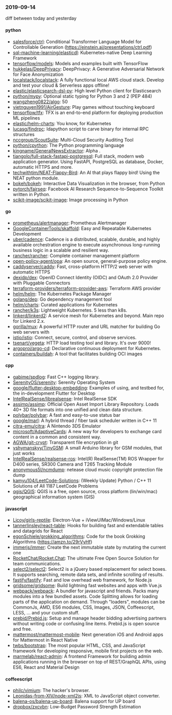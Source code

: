 ### 2019-09-14
diff between today and yesterday

#### python
* [salesforce/ctrl](https://github.com/salesforce/ctrl): Conditional Transformer Language Model for Controllable Generation (https://einstein.ai/presentations/ctrl.pdf)
* [sql-machine-learning/elasticdl](https://github.com/sql-machine-learning/elasticdl): Kubernetes-native Deep Learning Framework
* [tensorflow/models](https://github.com/tensorflow/models): Models and examples built with TensorFlow
* [hukkelas/DeepPrivacy](https://github.com/hukkelas/DeepPrivacy): DeepPrivacy: A Generative Adversarial Network for Face Anonymization
* [localstack/localstack](https://github.com/localstack/localstack):  A fully functional local AWS cloud stack. Develop and test your cloud & Serverless apps offline!
* [elastic/elasticsearch-dsl-py](https://github.com/elastic/elasticsearch-dsl-py): High level Python client for Elasticsearch
* [python/mypy](https://github.com/python/mypy): Optional static typing for Python 3 and 2 (PEP 484)
* [wangzheng0822/algo](https://github.com/wangzheng0822/algo): 50
* [vietnguyen1991/AirGesture](https://github.com/vietnguyen1991/AirGesture): Play games without touching keyboard
* [tensorflow/tfx](https://github.com/tensorflow/tfx): TFX is an end-to-end platform for deploying production ML pipelines
* [elastic/helm-charts](https://github.com/elastic/helm-charts): You know, for Kubernetes
* [lucasg/findrpc](https://github.com/lucasg/findrpc): Idapython script to carve binary for internal RPC structures
* [nccgroup/ScoutSuite](https://github.com/nccgroup/ScoutSuite): Multi-Cloud Security Auditing Tool
* [python/cpython](https://github.com/python/cpython): The Python programming language
* [kingname/GeneralNewsExtractor](https://github.com/kingname/GeneralNewsExtractor):  Alpha .
* [tiangolo/full-stack-fastapi-postgresql](https://github.com/tiangolo/full-stack-fastapi-postgresql): Full stack, modern web application generator. Using FastAPI, PostgreSQL as database, Docker, automatic HTTPS and more.
* [techwithtim/NEAT-Flappy-Bird](https://github.com/techwithtim/NEAT-Flappy-Bird): An AI that plays flappy bird! Using the NEAT python module.
* [bokeh/bokeh](https://github.com/bokeh/bokeh): Interactive Data Visualization in the browser, from Python
* [pytorch/fairseq](https://github.com/pytorch/fairseq): Facebook AI Research Sequence-to-Sequence Toolkit written in Python.
* [scikit-image/scikit-image](https://github.com/scikit-image/scikit-image): Image processing in Python

#### go
* [prometheus/alertmanager](https://github.com/prometheus/alertmanager): Prometheus Alertmanager
* [GoogleContainerTools/skaffold](https://github.com/GoogleContainerTools/skaffold): Easy and Repeatable Kubernetes Development
* [uber/cadence](https://github.com/uber/cadence): Cadence is a distributed, scalable, durable, and highly available orchestration engine to execute asynchronous long-running business logic in a scalable and resilient way.
* [rancher/rancher](https://github.com/rancher/rancher): Complete container management platform
* [open-policy-agent/opa](https://github.com/open-policy-agent/opa): An open source, general-purpose policy engine.
* [caddyserver/caddy](https://github.com/caddyserver/caddy): Fast, cross-platform HTTP/2 web server with automatic HTTPS
* [dexidp/dex](https://github.com/dexidp/dex): OpenID Connect Identity (OIDC) and OAuth 2.0 Provider with Pluggable Connectors
* [terraform-providers/terraform-provider-aws](https://github.com/terraform-providers/terraform-provider-aws): Terraform AWS provider
* [helm/helm](https://github.com/helm/helm): The Kubernetes Package Manager
* [golang/dep](https://github.com/golang/dep): Go dependency management tool
* [helm/charts](https://github.com/helm/charts): Curated applications for Kubernetes
* [rancher/k3s](https://github.com/rancher/k3s): Lightweight Kubernetes. 5 less than k8s.
* [linkerd/linkerd2](https://github.com/linkerd/linkerd2): A service mesh for Kubernetes and beyond. Main repo for Linkerd 2.x.
* [gorilla/mux](https://github.com/gorilla/mux): A powerful HTTP router and URL matcher for building Go web servers with 
* [istio/istio](https://github.com/istio/istio): Connect, secure, control, and observe services.
* [tsenart/vegeta](https://github.com/tsenart/vegeta): HTTP load testing tool and library. It's over 9000!
* [argoproj/argo-cd](https://github.com/argoproj/argo-cd): Declarative continuous deployment for Kubernetes.
* [containers/buildah](https://github.com/containers/buildah): A tool that facilitates building OCI images

#### cpp
* [gabime/spdlog](https://github.com/gabime/spdlog): Fast C++ logging library.
* [SerenityOS/serenity](https://github.com/SerenityOS/serenity): Serenity Operating System
* [google/flutter-desktop-embedding](https://github.com/google/flutter-desktop-embedding): Examples of using, and testbed for, the in-development Flutter for Desktop
* [IntelRealSense/librealsense](https://github.com/IntelRealSense/librealsense): Intel RealSense SDK
* [assimp/assimp](https://github.com/assimp/assimp): Official Open Asset Import Library Repository. Loads 40+ 3D file formats into one unified and clean data structure.
* [polybar/polybar](https://github.com/polybar/polybar): A fast and easy-to-use status bar
* [google/marl](https://github.com/google/marl): A hybrid thread / fiber task scheduler written in C++ 11
* [citra-emu/citra](https://github.com/citra-emu/citra): A Nintendo 3DS Emulator
* [microsoft/AdaptiveCards](https://github.com/microsoft/AdaptiveCards): A new way for developers to exchange card content in a common and consistent way.
* [AGWA/git-crypt](https://github.com/AGWA/git-crypt): Transparent file encryption in git
* [vshymanskyy/TinyGSM](https://github.com/vshymanskyy/TinyGSM): A small Arduino library for GSM modules, that just works
* [IntelRealSense/realsense-ros](https://github.com/IntelRealSense/realsense-ros): Intel(R) RealSense(TM) ROS Wrapper for D400 series, SR300 Camera and T265 Tracking Module
* [anonymous5l/ncmdump](https://github.com/anonymous5l/ncmdump): netease cloud music copyright protection file dump
* [kamyu104/LeetCode-Solutions](https://github.com/kamyu104/LeetCode-Solutions): (Weekly Update) Python / C++ 11 Solutions of All 1187 LeetCode Problems
* [qgis/QGIS](https://github.com/qgis/QGIS): QGIS is a free, open source, cross platform (lin/win/mac) geographical information system (GIS)

#### javascript
* [Licoy/girls-reptile](https://github.com/Licoy/girls-reptile):  Electron-Vue + iViewUIMac/Windows/Linux
* [tannerlinsley/react-table](https://github.com/tannerlinsley/react-table):  Hooks for building fast and extendable tables and datagrids for React
* [egonSchiele/grokking_algorithms](https://github.com/egonSchiele/grokking_algorithms): Code for the book Grokking Algorithms (https://amzn.to/29rVyHf)
* [immerjs/immer](https://github.com/immerjs/immer): Create the next immutable state by mutating the current one
* [RocketChat/Rocket.Chat](https://github.com/RocketChat/Rocket.Chat): The ultimate Free Open Source Solution for team communications.
* [select2/select2](https://github.com/select2/select2): Select2 is a jQuery based replacement for select boxes. It supports searching, remote data sets, and infinite scrolling of results.
* [fastify/fastify](https://github.com/fastify/fastify): Fast and low overhead web framework, for Node.js
* [gridsome/gridsome](https://github.com/gridsome/gridsome): Build lightning fast websites and apps with Vue.js
* [webpack/webpack](https://github.com/webpack/webpack): A bundler for javascript and friends. Packs many modules into a few bundled assets. Code Splitting allows for loading parts of the application on demand. Through "loaders", modules can be CommonJs, AMD, ES6 modules, CSS, Images, JSON, Coffeescript, LESS, ... and your custom stuff.
* [prebid/Prebid.js](https://github.com/prebid/Prebid.js): Setup and manage header bidding advertising partners without writing code or confusing line items. Prebid.js is open source and free.
* [mattermost/mattermost-mobile](https://github.com/mattermost/mattermost-mobile): Next generation iOS and Android apps for Mattermost in React Native
* [twbs/bootstrap](https://github.com/twbs/bootstrap): The most popular HTML, CSS, and JavaScript framework for developing responsive, mobile first projects on the web.
* [marmelab/react-admin](https://github.com/marmelab/react-admin): A frontend Framework for building admin applications running in the browser on top of REST/GraphQL APIs, using ES6, React and Material Design

#### coffeescript
* [philc/vimium](https://github.com/philc/vimium): The hacker's browser.
* [Leonidas-from-XIV/node-xml2js](https://github.com/Leonidas-from-XIV/node-xml2js): XML to JavaScript object converter.
* [balena-os/balena-up-board](https://github.com/balena-os/balena-up-board): Balena support for UP board
* [dropbox/zxcvbn](https://github.com/dropbox/zxcvbn): Low-Budget Password Strength Estimation
